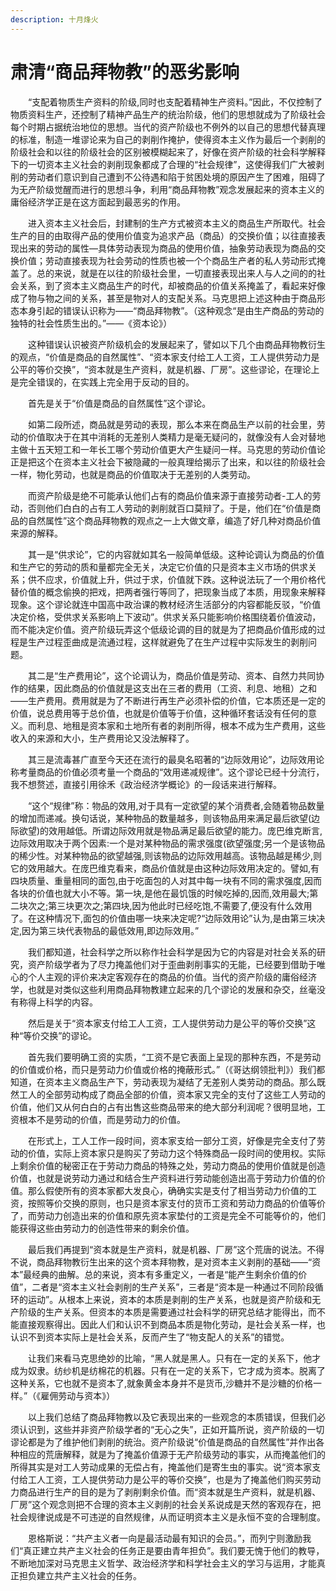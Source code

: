 ```yaml
---
description: 十月烽火
---
```


# 肃清“商品拜物教”的恶劣影响

　　“支配着物质生产资料的阶级,同时也支配着精神生产资料。”因此，不仅控制了物质资料生产，还控制了精神产品生产的统治阶级，他们的思想就成为了阶级社会每个时期占据统治地位的思想。当代的资产阶级也不例外的以自己的思想代替真理的标准，制造一堆谬论来为自己的剥削作掩护，使得资本主义作为最后一个剥削的阶级社会和以往的阶级社会的区别被模糊起来了，好像在资产阶级的社会科学解释下的一切资本主义社会的剥削现象都成了合理的“社会规律”，这使得我们广大被剥削的劳动者们意识到自己遭到不公待遇和陷于贫困处境的原因产生了困难，阻碍了为无产阶级觉醒而进行的思想斗争，利用“商品拜物教”观念发展起来的资本主义的庸俗经济学正是在这方面起到最恶劣的作用。

　　进入资本主义社会后，封建制的生产方式被资本主义的商品生产所取代。社会生产的目的由取得产品的使用价值变为追求产品（商品）的交换价值；以往直接表现出来的劳动的属性—具体劳动表现为商品的使用价值，抽象劳动表现为商品的交换价值；劳动直接表现为社会劳动的性质也被一个个商品生产者的私人劳动形式掩盖了。总的来说，就是在以往的阶级社会里，一切直接表现出来人与人之间的的社会关系，到了资本主义商品生产的时代，却被商品的价值关系掩盖了，看起来好像成了物与物之间的关系，甚至是物对人的支配关系。马克思把上述这种由于商品形态本身引起的错误认识称为——“商品拜物教”。（这种观念“是由生产商品的劳动的独特的社会性质生出的。”——《资本论》）

　　这种错误认识被资产阶级机会的发展起来了，譬如以下几个由商品拜物教衍生的观点，“价值是商品的自然属性”、“资本家支付给工人工资，工人提供劳动力是公平的等价交换”，“资本就是生产资料，就是机器、厂房”。这些谬论，在理论上是完全错误的，在实践上完全用于反动的目的。

　　首先是关于“价值是商品的自然属性”这个谬论。

　　如第二段所述，商品就是劳动的表现，那么本来在商品生产以前的社会里，劳动的价值取决于在其中消耗的无差别人类精力是毫无疑问的，就像没有人会对替地主做十五天短工和一年长工哪个劳动价值更大产生疑问一样。马克思的劳动价值论正是把这个在资本主义社会下被隐藏的一般真理给揭示了出来，和以往的阶级社会一样，物化劳动，也就是商品的价值取决于无差别的人类劳动。

　　而资产阶级是绝不可能承认他们占有的商品价值来源于直接劳动者-工人的劳动，否则他们白白的占有工人劳动的剥削就百口莫辩了。于是，他们在“价值是商品的自然属性”这个商品拜物教的观点之一上大做文章，编造了好几种对商品价值来源的解释。

　　其一是“供求论”，它的内容就如其名一般简单低级。这种论调认为商品的价值和生产它的劳动的质和量都完全无关，决定它价值的只是资本主义市场的供求关系；供不应求，价值就上升，供过于求，价值就下跌。这种说法玩了一个用价格代替价值的概念偷换的把戏，把两者强行等同了，把现象当成了本质，用现象来解释现象。这个谬论就连中国高中政治课的教材经济生活部分的内容都能反驳，“价值决定价格，受供求关系影响上下波动”。供求关系只能影响价格围绕着价值波动，而不能决定价值。资产阶级玩弄这个低级论调的目的就是为了把商品价值形成的过程是生产过程歪曲成是流通过程，这样就避免了在生产过程中实际发生的剥削问题。

　　其二是“生产费用论”，这个论调认为，商品价值是劳动、资本、自然力共同协作的结果，因此商品的价值就是这支出在三者的费用（工资、利息、地租）之和——生产费用。费用就是为了不断进行再生产必须补偿的价值，它本质还是一定的价值，说总费用等于总价值，也就是价值等于价值，这种循环套话没有任何的意义。而利息、地租是资本家和土地所有者的剥削所得，根本不成为生产费用，这些收入的来源和大小，生产费用论又没法解释了。

　　其三是流毒甚广直至今天还在流行的最臭名昭著的“边际效用论”，边际效用论称考量商品的价值必须考量一个商品的“效用递减规律”。这个谬论已经十分流行，我不想赘述，直接引用徐禾《政治经济学概论》的一段话来进行解释。

　　“这个“规律”称：物品的效用,对于具有一定欲望的某个消费者,会随着物品数量的增加而递减。换句话说，某种物品的数量越多，则该物品用来满足最后欲望(边际欲望)的效用越低。所谓边际效用就是物品满足最后欲望的能力。庞巴维克断言,边际效用取决于两个因素:一个是对某种物品的需求强度(欲望强度;另一个是该物品的稀少性。对某种物品的欲望越强,则该物品的边际效用越高。该物品越是稀少,则它的效用越大。在庞巴维克看来，商品价值就是由这种边际效用决定的。譬如,有四块质量、重量相同的面包,由于吃面包的人对其中每一块有不同的需求强度,因而各块的价值也就大小不等。第一块,是他在最饥饿的时候吃掉的,因而,效用最大;第二块次之;第三块更次之;第四块,因为他此时已经吃饱,不需要了,便没有什么效用了。在这种情况下,面包的价值由哪一块来决定呢?“边际效用论”认为,是由第三块决定,因为第三块代表物品的最低效用,即边际效用。”

　　我们都知道，社会科学之所以称作社会科学是因为它的内容是对社会关系的研究，资产阶级学者为了尽力掩盖他们对于歪曲剥削事实的无能，已经要到借助于唯心的个人主观的评价来决定客观存在的商品的价值。当代的资产阶级的庸俗经济学，也就是对类似这些利用商品拜物教建立起来的几个谬论的发展和杂交，丝毫没有称得上科学的内容。

　　然后是关于“资本家支付给工人工资，工人提供劳动力是公平的等价交换”这种“等价交换”的谬论。

　　首先我们要明确工资的实质，“工资不是它表面上呈现的那种东西，不是劳动的价值或价格，而只是劳动力价值或价格的掩蔽形式。”（《哥达纲领批判》）我们都知道，在资本主义商品生产下，劳动表现为凝结了无差别人类劳动的商品。那么既然工人的全部劳动构成了商品全部的价值，资本家又完全的支付了这些工人劳动的价值，他们又从何白白的占有出售这些商品带来的绝大部分利润呢？很明显地，工资根本不是劳动的价值，而是劳动力的价值。

　　在形式上，工人工作一段时间，资本家支给一部分工资，好像是完全支付了劳动的价值，实际上资本家只是购买了劳动力这个特殊商品一段时间的使用权。实际上剩余价值的秘密正在于劳动力商品的特殊之处，劳动力商品的使用价值就是创造价值，也就是说劳动力通过和结合生产资料进行劳动能创造出高于劳动力价值的价值。那么假使所有的资本家都大发良心，确确实实是支付了相当劳动力价值的工资，按照等价交换的原则，也只是资本家支付的货币工资和劳动力商品的价值等价了，而劳动力创造出来的价值和原先资本家垫付的工资是完全不可能等价的，他们能获得这些由劳动力的创造性带来的剩余价值。

　　最后我们再提到“资本就是生产资料，就是机器、厂房”这个荒唐的说法。不得不说，商品拜物教衍生出来的这个资本拜物教，是对资本主义剥削的基础——“资本”最经典的曲解。总的来说，资本有多重定义，一者是“能产生剩余价值的价值”，二者是“资本主义社会剥削的生产关系”，三者是“资本是一种通过不同阶段循环的运动”。从根本上来说，资本的本质是剥削的生产关系，也就是资产阶级和无产阶级的生产关系。但资本的本质是需要通过社会科学的研究总结才能得出，而不能直接观察得出。因此人们和认识不到商品本质是物化劳动，是社会关系一样，也认识不到资本实际上是社会关系，反而产生了“物支配人的关系”的错觉。 &#x20;

　　让我们来看马克思绝妙的比喻，“黑人就是黑人。只有在一定的关系下，他才成为奴隶。纺纱机是纺棉花的机器。只有在一定的关系下，它才成为资本。脱离了这种关系，它也就不是资本了,就象黄金本身并不是货币,沙糖并不是沙糖的价格一样。”（《雇佣劳动与资本》）

　　以上我们总结了商品拜物教以及它表现出来的一些观念的本质错误，但我们必须认识到，这些并非资产阶级学者的“无心之失”，正如开篇所说，资产阶级的一切谬论都是为了维护他们剥削的统治。资产阶级说“价值是商品的自然属性”并作出各种相应的荒唐解释，就是为了掩盖价值源于无产阶级劳动的事实，从而掩盖他们的所得其实是对工人劳动成果的无偿占有，掩盖他们是寄生虫的事实。说“资本家支付给工人工资，工人提供劳动力是公平的等价交换”，也是为了掩盖他们购买劳动力商品进行生产的目的是为了剥削剩余价值。而“资本就是生产资料，就是机器、厂房”这个观念则把不合理的资本主义剥削的社会关系说成是天然的客观存在，把社会规律说成是不可违逆的自然规律，从而证明资本主义是永恒不变的合理制度。

　　恩格斯说：“共产主义者一向是最活动最有知识的会员。”，而列宁则激励我们“真正建立共产主义社会的任务正是要由青年担负”。我们要无愧于他们的教导，不断地加深对马克思主义哲学、政治经济学和科学社会主义的学习与运用，才能真正担负建立共产主义社会的任务。
